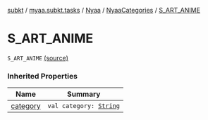 [subkt](../../../index.md) / [myaa.subkt.tasks](../../index.md) / [Nyaa](../index.md) / [NyaaCategories](index.md) / [S_ART_ANIME](./-s_-a-r-t_-a-n-i-m-e.md)

# S_ART_ANIME

`S_ART_ANIME` [(source)](https://github.com/Myaamori/SubKt/blob/0.1.8/src/main/kotlin/myaa/subkt/tasks/tasks.kt#L799)

### Inherited Properties

| Name | Summary |
|---|---|
| [category](category.md) | `val category: `[`String`](https://kotlinlang.org/api/latest/jvm/stdlib/kotlin/-string/index.html) |

